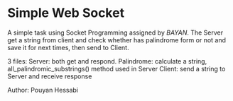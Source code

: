 # Simple Web Socket

A simple task using Socket Programming assigned by _BAYAN_. The Server get a string from client and check whether has
palindrome form or not and save it for next times, then send to Client.

3 files:
    Server: both get and respond.
    Palindrome: calculate a string, all_palindromic_substrings() method used in Server
    Client: send a string to Server and receive response

Author: Pouyan Hessabi    
